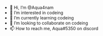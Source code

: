 - 👋 Hi, I’m @Aqua4nam
- 👀 I’m interested in codeing
- 🌱 I’m currently learning codeing
- 💞️ I’m looking to collaborate on codeing
- 📫 How to reach me, Aqua#5350 on discord

<!---
Aqua4nam/Aqua4nam is a ✨ special ✨ repository because its `README.md` (this file) appears on your GitHub profile.
You can click the Preview link to take a look at your changes.
--->
